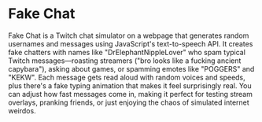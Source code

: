 # Fake Chat
Fake Chat is a Twitch chat simulator on a webpage that generates random usernames and messages using JavaScript's text-to-speech API.
It creates fake chatters with names like "DrElephantNippleLover" who spam typical Twitch messages—roasting streamers ("bro looks like a fucking ancient capybara"), asking about games, or spamming emotes like "POGGERS" and "KEKW".
Each message gets read aloud with random voices and speeds, plus there's a fake typing animation that makes it feel surprisingly real.
You can adjust how fast messages come in, making it perfect for testing stream overlays, pranking friends, or just enjoying the chaos of simulated internet weirdos.
